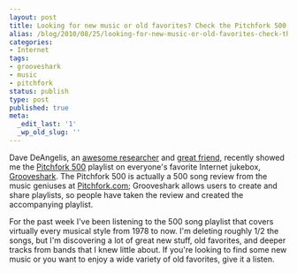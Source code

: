 ```yaml
---
layout: post
title: Looking for new music or old favorites? Check the Pitchfork 500
alias: /blog/2010/08/25/looking-for-new-music-or-old-favorites-check-the-pitchfork-500/
categories:
- Internet
tags:
- grooveshark
- music
- pitchfork
status: publish
type: post
published: true
meta:
  _edit_last: '1'
  _wp_old_slug: ''
---
```

Dave DeAngelis, an <a title="Dave DeAngelis research page" href="https://www.ddeangelis.com/" target="_blank">awesome researcher</a> and <a title="Dave DeAngelis blog" href="https://www.nameofscience.com/" target="_blank">great friend</a>, recently showed me the <a title="Pitchfork 500" href="https://thepitchfork500.com/" target="_blank">Pitchfork 500</a> playlist on everyone's favorite Internet jukebox, <a title="Grooveshark" href="https://listen.grooveshark.com/" target="_blank">Grooveshark</a>. The Pitchfork 500 is actually a 500 song review from the music geniuses at <a title="Pitchfork" href="https://www.pitchfork.com" target="_blank">Pitchfork.com</a>; Grooveshark allows users to create and share playlists, so people have taken the review and created the accompanying playlist.

For the past week I've been listening to the 500 song playlist that covers virtually every musical style from 1978 to now. I'm deleting roughly 1/2 the songs, but I'm discovering a lot of great new stuff, old favorites, and deeper tracks from bands that I knew little about. If you're looking to find some new music or you want to enjoy a wide variety of old favorites, give it a listen.
